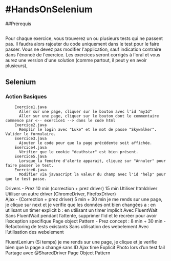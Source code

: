 #HandsOnSelenium
===============

##Prérequis 


## 
Pour chaque exercice, vous trouverez un ou plusieurs tests qui ne passent pas. Il faudra alors rajouter du code uniquement dans le test pour le faire passer. Vous ne devez pas modifier l'application, sauf indication contraire dans l'énoncé de l'exercice.
Les exercices seront corrigés à l'oral et vous aurez une version d'une solution (comme partout, il peut y en avoir plusieurs),


## Selenium
### Action Basiques 
        Exercice1.java
          Aller sur une page, cliquer sur le bouton avec l'id "myId"
          Aller sur une page, cliquer sur le bouton dont le commentaire commence par <-- exercice1 --> dans le code html
        Exercice2.java       
          Remplir le login avec "Luke" et le mot de passe "Skywalker". Valider le formulaire.
        Exercice3.java       
          Ajouter le code pour que la page précédente soit affichée.
        Exercice4.java
          Vérifier que le cookie "deathstar" est bien présent.
        Exercice5.java
          Lorsque la fenetre d'alerte apparait, cliquez sur "Annuler" pour faire passer le test.
        Exercice6.java
          Modifier via javascript la valeur du champ avec l'id "help" pour que le test passe.
          
          
Drivers - Prez 10 min (correction + prez driver) 15 min
Utiliser htmldriver
Utiliser un autre driver (ChromeDriver, FirefoxDriver)     
Ajax - (Correction + prez driver) 5 min + 30 min
              je me rends sur une page, je clique sur next et je verifie que les données ont bien changées
a : en utilisant un timer explicit
b : en utilisant un timer implicit
Avec FluentWait
Sans FluentWait
pendant l’attente, supprimer l’id et le recréer pour avoir l’exception specifique
Page object Pattern - Prez concept : 8 min + 30 min
    - Refactoring de tests existants
        Sans utilisation des webelement
        Avec l’utilisation des webelement
        
        
FluentLenium (Si temps)
              je me rends sur une page, je clique et je verifie bien que la page a changé sans ID
Ajax time Explicit
Photo lors d’un test fail
Partage avec @SharedDriver
Page Object Pattern
